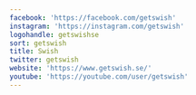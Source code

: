 ```yaml
---
facebook: 'https://facebook.com/getswish'
instagram: 'https://instagram.com/getswish'
logohandle: getswishse
sort: getswish
title: Swish
twitter: getswish
website: 'https://www.getswish.se/'
youtube: 'https://youtube.com/user/getswish'
---
```

